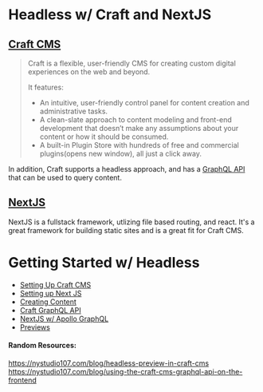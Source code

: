 # Headless w/ Craft and NextJS

## [Craft CMS](https://craftcms.com/)
> Craft is a flexible, user-friendly CMS for creating custom digital experiences on the web and beyond.
>
> It features:
>
> - An intuitive, user-friendly control panel for content creation and administrative tasks.
> - A clean-slate approach to content modeling and front-end development that doesn’t make any assumptions about your content or how it should be consumed.
> - A built-in Plugin Store with hundreds of free and commercial plugins(opens new window), all just a click away.

In addition, Craft supports a headless approach, and has a [GraphQL API](https://craftcms.com/docs/4.x/graphql.html) that can be used to query content.

## [NextJS](https://nextjs.org/)
NextJS is a fullstack framework, utlizing file based routing, and react. It's a great framework for building static sites and is a great fit for Craft CMS.

# Getting Started w/ Headless
- [Setting Up Craft CMS](./craft-setup.md)
- [Setting up Next JS](./next-setup.md)
- [Creating Content](./craft-entries-fields.md)
- [Craft GraphQL API](./craft-graphql.md)
- [NextJS w/ Apollo GraphQL](./next-apollo-gql.md)
- [Previews](./previews.md)

#### Random Resources:
https://nystudio107.com/blog/headless-preview-in-craft-cms
https://nystudio107.com/blog/using-the-craft-cms-graphql-api-on-the-frontend